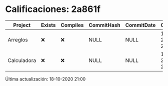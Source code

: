 # Calificaciones: 2a861f
|Project|Exists|Compiles|CommitHash|CommitDate|CheckDate|Comments|
|-|-|-|-|-|-|-|
|Arreglos|❌|❌|NULL|NULL|18-10-2020 21:00:26|No se encontró el archivo en PracticasComputacionI/Arreglos/Arreglos.cpp|
|Calculadora|❌|❌|NULL|NULL|18-10-2020 21:00:25|No se encontró el archivo en PracticasComputacionI/Calculadora/Calculadora.cpp|

Última actualización: 18-10-2020 21:00